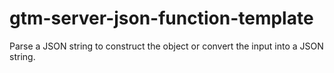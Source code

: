 # gtm-server-json-function-template
Parse a JSON string to construct the object or convert the input into a JSON string.
